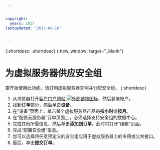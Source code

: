 ```yaml
---


copyright:
  years: 2017
lastupdated: "2017-08-10"


---
```


{:shortdesc: .shortdesc}
{:new_window: target="_blank"}


# 为虚拟服务器供应安全组

要开始使用此功能，请订购虚拟服务器实例并分配安全组。
{:shortdesc}
 
1. 从浏览器打开[客户门户网站 ![外部链接图标](../../icons/launch-glyph.svg "外部链接图标")](https://control.softlayer.com/)，然后登录帐户。
2. 找到**订单**部分，然后单击**设备**。
3. 在“设备”页面上，单击某个虚拟服务器产品的**按小时**或**按月**。
4. 在“配置云服务器”订单页面上，必须选择支持安全组的数据中心。
5. 完成其他所需信息，然后单击**添加到订单**。此时将打开“结帐”页面。
6. 完成“配置安全组”信息。
7. 您可以选择将任意预定义的安全组应用于虚拟服务器上的专用或公共接口。
8. 最后，单击**提交订单**。

